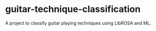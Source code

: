 # guitar-technique-classification
A project to classify guitar playing techniques using LibROSA and ML.
